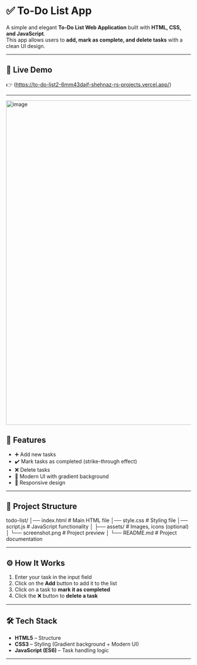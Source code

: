 # ✅ To-Do List App

A simple and elegant **To-Do List Web Application** built with **HTML, CSS, and JavaScript**.  
This app allows users to **add, mark as complete, and delete tasks** with a clean UI design.

---
## 🔗 Live Demo  

👉 (https://to-do-list2-6mm43dajf-shehnaz-rs-projects.vercel.app/)  

---
<img width="925" height="886" alt="image" src="https://github.com/user-attachments/assets/a3453f1f-2f83-408e-99a1-e81450245869" />



## 🚀 Features

- ➕ Add new tasks  
- ✔️ Mark tasks as completed (strike-through effect)  
- ❌ Delete tasks  
- 🎨 Modern UI with gradient background  
- 📱 Responsive design  

---

## 📂 Project Structure

todo-list/
│── index.html # Main HTML file
│── style.css # Styling file
│── script.js # JavaScript functionality
│
├── assets/ # Images, icons (optional)
│ └── screenshot.png # Project preview
│
└── README.md # Project documentation

---

## ⚙️ How It Works

1. Enter your task in the input field  
2. Click on the **Add** button to add it to the list  
3. Click on a task to **mark it as completed**  
4. Click the ❌ button to **delete a task**  

---
## 🛠️ Tech Stack  

- **HTML5** – Structure  
- **CSS3** – Styling (Gradient background + Modern UI) 
- **JavaScript (ES6)** – Task handling logic

---
